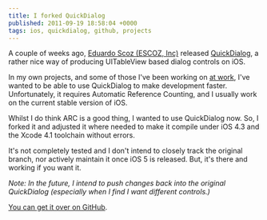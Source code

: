 ```yaml
---
title: I forked QuickDialog
published: 2011-09-19 18:58:04 +0000
tags: ios, quickdialog, github, projects
---
```


A couple of weeks ago, [Eduardo Scoz (ESCOZ, Inc)](http://escoz.com/) released [QuickDialog](http://escoz.com/quickdialog-released/), a rather nice way of producing UITableView based dialog controls on iOS.

In my own projects, and some of those I've been working on [at work](http://nickcharlton.net/post/starting-at-rokk-media), I've wanted to be able to use QuickDialog to make development faster. Unfortunately, it requires Automatic Reference Counting, and I usually work on the current stable version of iOS.

Whilst I do think ARC is a good thing, I wanted to use QuickDialog now. So, I forked it and adjusted it where needed to make it compile under iOS 4.3 and the Xcode 4.1 toolchain without errors. 

It's not completely tested and I don't intend to closely track the original branch, nor actively maintain it once iOS 5 is released. But, it's there and working if you want it.

_Note: In the future, I intend to push changes back into the original QuickDialog (especially when I find I want different controls.)_

[You can get it over on GitHub](https://github.com/nickcharlton/QuickDialog/).

